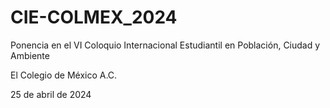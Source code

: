 # CIE-COLMEX_2024
Ponencia en el VI Coloquio Internacional Estudiantil en Población, Ciudad y Ambiente 

El Colegio de México A.C. 

25 de abril de 2024
